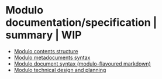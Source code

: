 Modulo documentation/specification | summary | WIP
=================

* [Modulo contents structure](https://github.com/robindemourat/modulo/blob/master/specification/sections/doc-contents_structure.md)
* [Modulo metadocuments syntax](https://github.com/robindemourat/modulo/tree/master/specification/sections/doc-meta_syntax.md)
* [Modulo document syntax (modulo-flavoured markdown)](https://github.com/robindemourat/modulo/tree/master/specification/sections/doc-document_syntax.md)
* [Modulo technical design and planning](https://github.com/robindemourat/modulo/tree/master/specification/sections/doc-tech.md)
